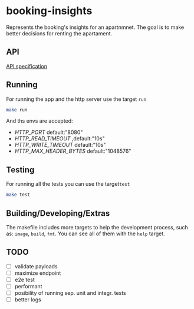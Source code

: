 # booking-insights

Represents the booking's insights for an apartnmnet.
The goal is to make better decisions for renting the apartament.

## API

[API specification](https://app.swaggerhub.com/apis-docs/BlackfireSFL/BackendChallenge/1.0.1)

## Running
For running the app and the http server use the target `run`
```sh
make run 
```
And ths envs are accepted:

- *HTTP_PORT* default:"8080"
- *HTTP_READ_TIMEOUT* ,default:"10s"
- *HTTP_WRITE_TIMEOUT* default:"10s"
- *HTTP_MAX_HEADER_BYTES* default:"1048576"

## Testing
For running all the tests you can use the target`test`

```sh
make test
```

## Building/Developing/Extras
The makefile includes more targets to help the development process, such as: `image`, `build`, `fmt`.
You can see all of them with the `help` target.

## TODO
- [ ] validate payloads
- [ ] maximize endpoint
- [ ] e2e test
- [ ] performant
- [ ] posibility of running sep. unit and integr. tests
- [ ] better logs
